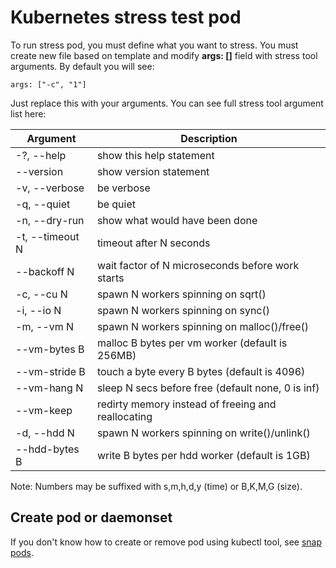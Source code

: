 # Kubernetes stress test pod

To run stress pod, you must define what you want to stress. You must create new file based on template and modify **args: []** field with stress tool arguments. By default you will see:

    args: ["-c", "1"]

Just replace this with your arguments. You can see full stress tool argument list here:

| Argument          | Description                                           |
|-------------------|-------------------------------------------------------|
|-?, --help         |show this help statement                               |
| --version         |show version statement                                 |
|-v, --verbose      |be verbose                                             |
|-q, --quiet        |be quiet                                               |
|-n, --dry-run      |show what would have been done                         |
|-t, --timeout N    |timeout after N seconds                                |
| --backoff N       |wait factor of N microseconds before work starts       |
|-c, --cu N         |spawn N workers spinning on sqrt()                     |
|-i, --io N         |spawn N workers spinning on sync()                     |
|-m, --vm N         |spawn N workers spinning on malloc()/free()            |
| --vm-bytes B      |malloc B bytes per vm worker (default is 256MB)        |
| --vm-stride B     |touch a byte every B bytes (default is 4096)           |
| --vm-hang N       |sleep N secs before free (default none, 0 is inf)      |
| --vm-keep         |redirty memory instead of freeing and reallocating     |
|-d, --hdd N        |spawn N workers spinning on write()/unlink()           |
| --hdd-bytes B     |write B bytes per hdd worker (default is 1GB)          |

Note: Numbers may be suffixed with s,m,h,d,y (time) or B,K,M,G (size).

## Create pod or daemonset

If you don't know how to create or remove pod using kubectl tool, see [snap pods](/snap/pods/README.md#create-pod-or-daemonset).